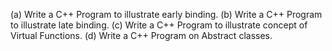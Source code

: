 (a) Write a C++ Program to illustrate early binding. (b) Write a C++ Program to illustrate late binding. (c) Write a C++ Program to illustrate concept of Virtual Functions. (d) Write a C++ Program on Abstract classes.
